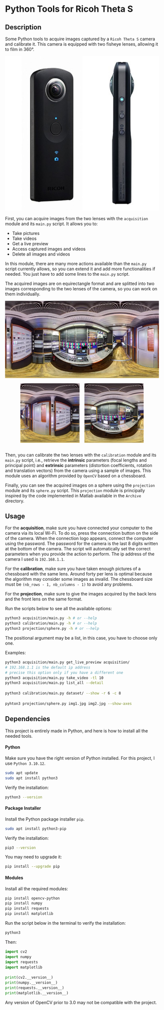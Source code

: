 # Python Tools for Ricoh Theta S


## Description

Some Python tools to acquire images captured by a `Ricoh Theta S` camera and calibrate it. This camera is equipped with two fisheye lenses, allowing it to film in 360°.

![ricoh_theta_s](./assets/ricoh_theta_s.jpg)

First, you can acquire images from the two lenses with the `acquisition` module and its `main.py` script. It allows you to:
- Take pictures
- Take videos
- Get a live preview
- Access captured images and videos
- Delete all images and videos

In this module, there are many more actions available than the `main.py` script currently allows, so you can extend it and add more functionalities if needed. You just have to add some lines to the `main.py` script.

The acquired images are on equirectangle format and are splitted into two images corresponding to the two lenses of the camera, so you can work on them individually. 

![equirectangle](assets/equirectangle.jpg)

<div style="width: 80%; display: flex; justify-content: space-between; margin: 0 auto">
    <img src="assets/equirectangle_front.jpg" alt="equirectangle_front" style="width: 48%;">
    <img src="assets/equirectangle_back.jpg" alt="equirectangle_back" style="width: 48%;">
</div>
<br>

Then, you can calibrate the two lenses with the `calibration` module and its `main.py` script, i.e., retrieve the **intrinsic** parameters (focal lengths and principal point) and **extrinsic** parameters (distortion coefficients, rotation and translation vectors) from the camera using a sample of images. This module uses an algorithm provided by `OpenCV` based on a chessboard.

Finally, you can see the acquired images on a sphere using the `projection` module and its `sphere.py` script. This `projection` module is principally inspired by the code implemented in Matlab available in the `Archive` directory.


## Usage

For the **acquisition**, make sure you have connected your computer to the camera via its local Wi-Fi. To do so, press the connection button on the side of the camera. When the connection logo appears, connect the computer using the password. The password for the camera is the last 8 digits written at the bottom of the camera. The script will automatically set the correct parameters when you provide the action to perform. The ip address of the camera I used is `192.168.1.1`.

For the **calibration**, make sure you have taken enough pictures of a chessboard with the same lens. Around forty per lens is optimal because the algorithm may consider some images as invalid. The chessboard size must be `(nb_rows - 1, nb_columns - 1)` to avoid any problems.

For the **projection**, make sure to give the images acquired by the back lens and the front lens on the same format.

Run the scripts below to see all the available options:
```bash
python3 acquisition/main.py -h # or --help
python3 calibration/main.py -h # or --help
python3 projection/sphere.py -h # or --help
```

The positional argument may be a list, in this case, you have to choose only one.

Examples:

```bash
python3 acquisition/main.py get_live_preview acquisition/
# 192.168.1.1 is the default ip address 
# precise this option only if you have a different one
python3 acquisition/main.py take_video -tl 10
python3 acquisition/main.py list_all --detail

python3 calibration/main.py dataset/ --show -r 6 -c 8

pyhton3 projection/sphere.py img1.jpg img2.jpg --show-axes
```



## Dependencies

This project is entirely made in Python, and here is how to install all the needed tools.

#### Python 

Make sure you have the right version of Python installed. For this project, I use `Python 3.10.12`.

```bash
sudo apt update
sudo apt install python3
```

Verify the installation:

```bash
python3 --version
```

#### Package Installer

Install the Python package installer `pip`.

```bash
sudo apt install python3-pip
```

Verify the installation:

```bash
pip3 --version
```

You may need to upgrade it:

```bash
pip install --upgrade pip
```

#### Modules

Install all the required modules:

```bash
pip install opencv-python
pip install numpy
pip install requests
pip install matplotlib
```

Run the script below in the terminal to verify the installation:

```bash
python3
```

Then:

```python
import cv2
import numpy
import requests
import matplotlib

print(cv2.__version__)
print(numpy.__version__)
print(requests.__version__)
print(matplotlib.__version__)
```

Any version of OpenCV prior to 3.0 may not be compatible with the project.
